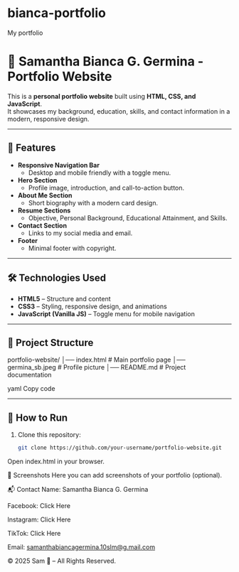 # bianca-portfolio
My portfolio 

# 🌸 Samantha Bianca G. Germina - Portfolio Website

This is a **personal portfolio website** built using **HTML, CSS, and JavaScript**.  
It showcases my background, education, skills, and contact information in a modern, responsive design.

---

## 📌 Features
- **Responsive Navigation Bar**  
  - Desktop and mobile friendly with a toggle menu.
- **Hero Section**  
  - Profile image, introduction, and call-to-action button.
- **About Me Section**  
  - Short biography with a modern card design.
- **Resume Sections**  
  - Objective, Personal Background, Educational Attainment, and Skills.
- **Contact Section**  
  - Links to my social media and email.
- **Footer**  
  - Minimal footer with copyright.

---

## 🛠️ Technologies Used
- **HTML5** – Structure and content  
- **CSS3** – Styling, responsive design, and animations  
- **JavaScript (Vanilla JS)** – Toggle menu for mobile navigation  

---

## 📂 Project Structure
portfolio-website/
│── index.html # Main portfolio page
│── germina_sb.jpeg # Profile picture
│── README.md # Project documentation

yaml
Copy code

---

## 🚀 How to Run
1. Clone this repository:
   ```bash
   git clone https://github.com/your-username/portfolio-website.git
Open index.html in your browser.

🎨 Screenshots
Here you can add screenshots of your portfolio (optional).

📬 Contact
Name: Samantha Bianca G. Germina

Facebook: Click Here

Instagram: Click Here

TikTok: Click Here

Email: samanthabiancagermina.10slm@g.mail.com

© 2025 Sam 🌸 – All Rights Reserved.

